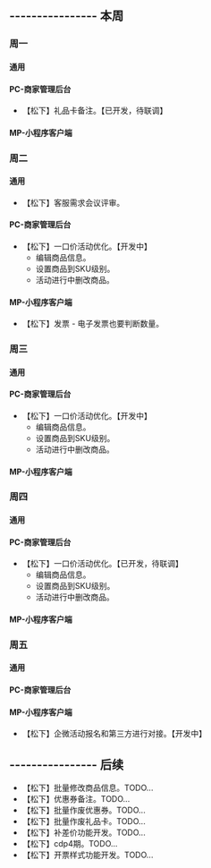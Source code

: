 ## ---------------- 本周

### 周一
#### 通用
#### PC-商家管理后台
* 【松下】礼品卡备注。【已开发，待联调】
#### MP-小程序客户端

### 周二
#### 通用
* 【松下】客服需求会议评审。
#### PC-商家管理后台
* 【松下】一口价活动优化。【开发中】
  - 编辑商品信息。
  - 设置商品到SKU级别。
  - 活动进行中删改商品。
#### MP-小程序客户端
* 【松下】发票 - 电子发票也要判断数量。

### 周三
#### 通用
#### PC-商家管理后台
* 【松下】一口价活动优化。【开发中】
  - 编辑商品信息。
  - 设置商品到SKU级别。
  - 活动进行中删改商品。
#### MP-小程序客户端

### 周四
#### 通用
#### PC-商家管理后台
* 【松下】一口价活动优化。【已开发，待联调】
  - 编辑商品信息。
  - 设置商品到SKU级别。
  - 活动进行中删改商品。
#### MP-小程序客户端

### 周五
#### 通用
#### PC-商家管理后台
#### MP-小程序客户端
* 【松下】企微活动报名和第三方进行对接。【开发中】

## ---------------- 后续
* 【松下】批量修改商品信息。TODO...
* 【松下】优惠券备注。TODO...
* 【松下】批量作废优惠券。TODO...
* 【松下】批量作废礼品卡。TODO...
* 【松下】补差价功能开发。TODO...
* 【松下】cdp4期。TODO...
* 【松下】开票样式功能开发。TODO...
